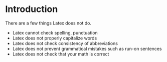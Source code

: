 # Introduction #

There are a few things Latex does not do.

  * Latex cannot check spelling, punctuation
  * Latex does not properly capitalize words
  * Latex does not check consistency of abbreviations
  * Latex does not prevent grammatical mistakes such as run-on sentences
  * Latex does not check that your math is correct
